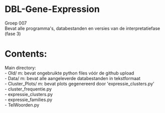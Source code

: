 # DBL-Gene-Expression
Groep 007<br>
Bevat alle programma's, databestanden en versies van de interpretatiefase (fase 3)

# Contents:
   Main directory:<br>
     - Old/ m: bevat ongebruikte python files vóór de github upload<br>
     - Data/ m: bevat alle aangeleverde databestanden in tekstformaat<br>
     - Cluster_Plots/ m: bevat plots gegenereerd door 'expressie_clusters.py'<br>
     - cluster_frequentie.py<br>
     - expressie_clusters.py<br>
     - expressie_families.py<br>
     - TelWoorden.py<br>
